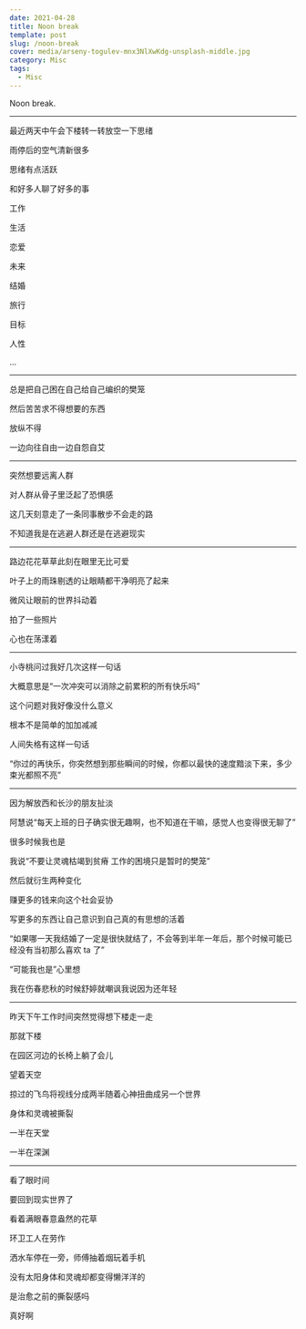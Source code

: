 ```yaml
---
date: 2021-04-28
title: Noon break
template: post
slug: /noon-break
cover: media/arseny-togulev-mnx3NlXwKdg-unsplash-middle.jpg
category: Misc
tags:
  - Misc
---
```


Noon break.

---

最近两天中午会下楼转一转放空一下思绪

雨停后的空气清新很多

思绪有点活跃

和好多人聊了好多的事

工作

生活

恋爱

未来

结婚

旅行

目标

人性

...

---

总是把自己困在自己给自己编织的樊笼

然后苦苦求不得想要的东西

放纵不得

一边向往自由一边自怨自艾

---

突然想要远离人群

对人群从骨子里泛起了恐惧感

这几天刻意走了一条同事散步不会走的路

不知道我是在逃避人群还是在逃避现实

---

路边花花草草此刻在眼里无比可爱

叶子上的雨珠剔透的让眼睛都干净明亮了起来

微风让眼前的世界抖动着

拍了一些照片

心也在荡漾着

---

小寺桃问过我好几次这样一句话

大概意思是“一次冲突可以消除之前累积的所有快乐吗”

这个问题对我好像没什么意义

根本不是简单的加加减减

人间失格有这样一句话

“你过的再快乐，你突然想到那些瞬间的时候，你都以最快的速度黯淡下来，多少束光都照不亮”

---

因为解放西和长沙的朋友扯淡

阿慧说“每天上班的日子确实很无趣啊，也不知道在干嘛，感觉人也变得很无聊了”

很多时候我也是

我说“不要让灵魂枯竭到贫瘠 工作的困境只是暂时的樊笼”

然后就衍生两种变化

赚更多的钱来向这个社会妥协

写更多的东西让自己意识到自己真的有思想的活着

“如果哪一天我结婚了一定是很快就结了，不会等到半年一年后，那个时候可能已经没有当初那么喜欢 ta 了”

“可能我也是”心里想

我在伤春悲秋的时候舒婷就嘲讽我说因为还年轻

---

昨天下午工作时间突然觉得想下楼走一走

那就下楼

在园区河边的长椅上躺了会儿

望着天空

掠过的飞鸟将视线分成两半随着心神扭曲成另一个世界

身体和灵魂被撕裂

一半在天堂

一半在深渊

---

看了眼时间

要回到现实世界了

看着满眼春意盎然的花草

环卫工人在劳作

洒水车停在一旁，师傅抽着烟玩着手机

没有太阳身体和灵魂却都变得懒洋洋的

是治愈之前的撕裂感吗

真好啊
